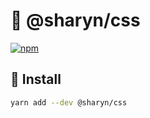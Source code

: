# 🌹 @sharyn/css

[![npm](https://img.shields.io/npm/v/@sharyn/css.svg)](https://www.npmjs.com/package/@sharyn/css)

## 🌹 Install

```bash
yarn add --dev @sharyn/css
```
